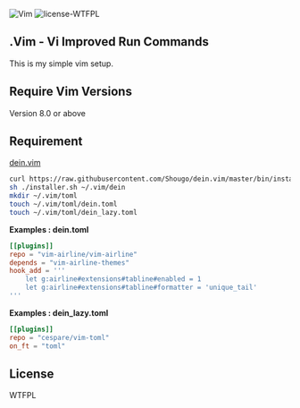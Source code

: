 ![Vim](https://img.shields.io/badge/-Vim-019733.svg?logo=vim&style=flat) ![license-WTFPL](https://img.shields.io/badge/license-WTFPL-green)

## .Vim - Vi Improved Run Commands

This is my simple vim setup.

## Require Vim Versions

Version 8.0 or above

## Requirement

[dein.vim](https://github.com/Shougo/dein.vim)
```sh
curl https://raw.githubusercontent.com/Shougo/dein.vim/master/bin/installer.sh > installer.sh
sh ./installer.sh ~/.vim/dein
mkdir ~/.vim/toml
touch ~/.vim/toml/dein.toml
touch ~/.vim/toml/dein_lazy.toml
```

**Examples : dein.toml**
```toml
[[plugins]]
repo = "vim-airline/vim-airline"
depends = "vim-airline-themes"
hook_add = '''
    let g:airline#extensions#tabline#enabled = 1
    let g:airline#extensions#tabline#formatter = 'unique_tail'
'''
```

**Examples : dein_lazy.toml**
```toml
[[plugins]]
repo = "cespare/vim-toml"
on_ft = "toml"
```

## License

WTFPL
